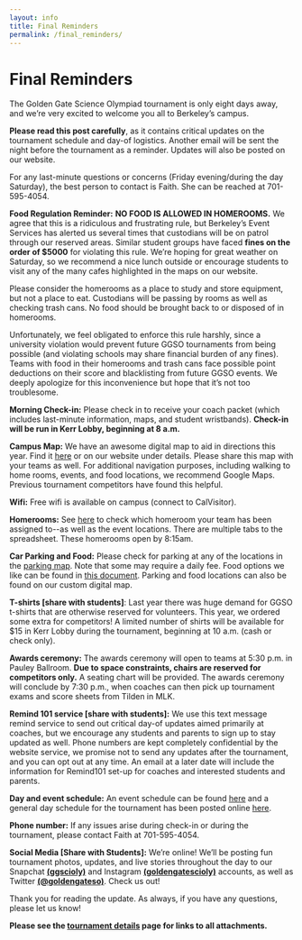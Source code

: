 ```yaml
---
layout: info
title: Final Reminders
permalink: /final_reminders/
---
```


# Final Reminders

The Golden Gate Science Olympiad tournament is only eight days away, and we’re very excited to welcome you all to Berkeley’s campus. 

**Please read this post carefully**, as it contains critical updates on the tournament schedule and day-of logistics. Another email will be sent the night before the tournament as a reminder. Updates will also be posted on our website.

For any last-minute questions or concerns (Friday evening/during the day Saturday), the best person to contact is Faith. She can be reached at 701-595-4054.

**Food Regulation Reminder:** **NO FOOD IS ALLOWED IN HOMEROOMS.** We agree that this is a ridiculous and frustrating rule, but Berkeley’s Event Services has alerted us several times that custodians will be on patrol through our reserved areas. Similar student groups have faced **fines on the order of $5000** for violating this rule. We’re hoping for great weather on Saturday, so we recommend a nice lunch outside or encourage students to visit any of the many cafes highlighted in the maps on our website.

Please consider the homerooms as a place to study and store equipment, but not a place to eat. Custodians will be passing by rooms as well as checking trash cans. No food should be brought back to or disposed of in homerooms.

Unfortunately, we feel obligated to enforce this rule harshly, since a university violation would prevent future GGSO tournaments from being possible (and violating schools may share financial burden of any fines). Teams with food in their homerooms and trash cans face possible point deductions on their score and blacklisting from future GGSO events. We deeply apologize for this inconvenience but hope that it’s not too troublesome.

**Morning Check-in:** Please check in to receive your coach packet (which includes last-minute information, maps, and student wristbands). **Check-in will be run in Kerr Lobby, beginning at 8 a.m.**

**Campus Map:** We have an awesome digital map to aid in directions this year. Find it [here]( https://tinyurl.com/ggso19-map) or on our website under details. Please share this map with your teams as well. For additional navigation purposes, including walking to home rooms, events, and food locations, we recommend Google Maps. Previous tournament competitors have found this helpful.

**Wifi:** Free wifi is available on campus (connect to CalVisitor).

**Homerooms:** See [here](/doc/maps_2019.pdf) to check which homeroom your team has been assigned to--as well as the event locations. There are multiple tabs to the spreadsheet. These homerooms open by 8:15am.

**Car Parking and Food:** Please check for parking at any of the locations in the [parking map](/doc/parking_map.pdf). Note that some may require a daily fee. Food options we like can be found in [this document](/doc/food_options.pdf). Parking and food locations can also be found on our custom digital map.

**T-shirts [share with students]**: Last year there was huge demand for GGSO t-shirts that are otherwise reserved for volunteers. This year, we ordered some extra for competitors! A limited number of shirts will be available for $15 in Kerr Lobby during the tournament, beginning at 10 a.m. (cash or check only). 

**Awards ceremony:** The awards ceremony will open to teams at 5:30 p.m. in Pauley Ballroom. **Due to space constraints, chairs are reserved for competitors only.** A seating chart will be provided. The awards ceremony will conclude by 7:30 p.m., when coaches can then pick up tournament exams and score sheets from Tilden in MLK.

**Remind 101 service [share with students]:** We use this text message remind service to send out critical day-of updates aimed primarily at coaches, but we encourage any students and parents to sign up to stay updated as well. Phone numbers are kept completely confidential by the website service, we promise not to send any updates after the tournament, and you can opt out at any time. An email at a later date will include the information for Remind101 set-up for coaches and interested students and parents.

**Day and event schedule:** An event schedule can be found [here](/doc/event_schedule.pdf) and a general day schedule for the tournament has been posted online [here](/doc/day_schedule.pdf). 

**Phone number:** If any issues arise during check-in or during the tournament, please contact Faith at 701-595-4054.

**Social Media [Share with Students]:** We’re online! We’ll be posting fun tournament photos, updates, and live stories throughout the day to our Snapchat **[(ggscioly)](https://snapchat.com/add/ggscioly)** and Instagram **[(goldengatescioly)](https://www.instagram.com/goldengatescioly/)** accounts, as well as Twitter **[(@goldengateso)](https://twitter.com/goldengateso)**. Check us out!

Thank you for reading the update. As always, if you have any questions, please let us know!

**Please see the [tournament details](/details/) page for links to all attachments.**
